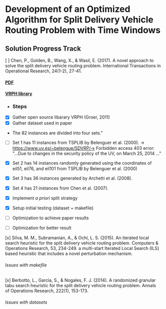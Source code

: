 ﻿# Development of an Optimized Algorithm for Split Delivery Vehicle Routing Problem with Time Windows

## Solution Progress Track
[ ] Chen, P., Golden, B., Wang, X., &amp; Wasil, E. (2017). A novel approach to solve the split delivery vehicle routing problem. International Transactions in Operational Research, 24(1-2), 27-41.
	
#### [PDF](https://onlinelibrary.wiley.com/doi/pdf/10.1111/itor.12250)

#### [VRPH library](https://projects.coin-or.org/VRPH)

+ ### Steps
 + [x] Gather open source libarary VRPH (Groer, 2011)
 + [x] Gather dataset used in paper
  + The 82 instances are divided into four sets."
  + [ ] Set 1 has 11 instances from TSPLIB by Belenguer et al. (2000). -> https://www.uv.es/~belengue/SDVRP/-> Forbidden access 403 error: "...Due to changes in the security policy of the UV, on March 25, 2014 ..."
  + [x] Set 2 has 14 instances randomly generated using the coordinates of eil51, eil76, and eil101 from TSPLIB by Belenguer et al. (2000)
  + [x] Set 3 has 36 instances generated by Archetti et al. (2008).
  + [x] Set 4 has 21 instances from Chen et al. (2007).
		
 + [x] Implement *a priori* split strategy 
 + [x] Setup initial testing (dataset + makefile)
 + [ ] Optimization to achieve paper results
 + [ ] Optimization for better result
	
[x] Silva, M. M., Subramanian, A., &amp; Ochi, L. S. (2015). An iterated local search heuristic for the split delivery vehicle routing problem. Computers &amp; Operations Research, 53, 234-249.
	a multi-start Iterated Local Search (ILS) based heuristic that includes a novel perturbation mechanism. 
	
###### Issues with makefile

[x] Berbotto, L., García, S., &amp; Nogales, F. J. (2014). A randomized granular tabu search heuristic for the split delivery vehicle routing problem. Annals of Operations Research, 222(1), 153-173.

###### Issues with datasets
